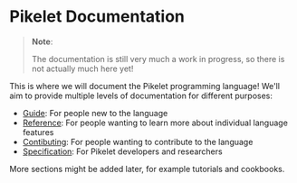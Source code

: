# Pikelet Documentation

> **Note**:
>
> The documentation is still very much a work in progress, so there is not actually much here yet!

This is where we will document the Pikelet programming language!
We'll aim to provide multiple levels of documentation for different purposes:

- [Guide][guide]: For people new to the language
- [Reference][reference]: For people wanting to learn more about individual language features
- [Contibuting][contributing]: For people wanting to contribute to the language
- [Specification][specification]: For Pikelet developers and researchers

[guide]: ./guide
[reference]: ./reference
[contributing]: ./contributing
[specification]: ./specification

More sections might be added later, for example tutorials and cookbooks.

